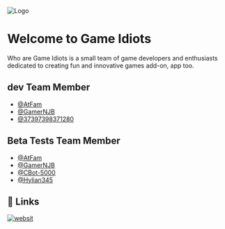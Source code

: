 
![Logo](https://avatars.githubusercontent.com/u/173645642?s=200&v=4)


# Welcome to Game Idiots

Who are Game Idiots is a small team of game developers and enthusiasts dedicated to creating fun and innovative games add-on, app too.


## dev Team Member

- [@AtFam](https://github.com/atfam)
- [@GamerNJB](https://github.com/GamerNJB)
- [@37397398371280](https://github.com/37397398371280)

## Beta Tests Team Member

- [@AtFam](https://github.com/atfam)
- [@GamerNJB](https://github.com/GamerNJB)
- [@CBot-5000](https://github.com/CBot-5000)
- [@Hylian345](https://github.com/Hylian345)

## 🔗 Links

[![websit](https://img.icons8.com/ios/100/internet-browser--v1.png)](https://game-idiots.github.io/website/)

